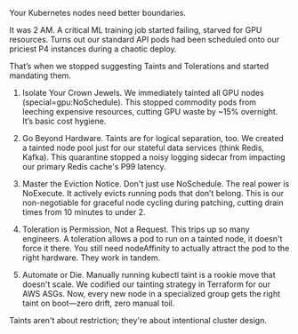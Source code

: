 Your Kubernetes nodes need better boundaries.

It was 2 AM. A critical ML training job started failing, starved for GPU resources. Turns out our standard API pods had been scheduled onto our priciest P4 instances during a chaotic deploy.

That’s when we stopped suggesting Taints and Tolerations and started mandating them.

1. Isolate Your Crown Jewels. We immediately tainted all GPU nodes (special=gpu:NoSchedule). This stopped commodity pods from leeching expensive resources, cutting GPU waste by ~15% overnight. It’s basic cost hygiene.

2. Go Beyond Hardware. Taints are for logical separation, too. We created a tainted node pool just for our stateful data services (think Redis, Kafka). This quarantine stopped a noisy logging sidecar from impacting our primary Redis cache's P99 latency.

3. Master the Eviction Notice. Don't just use NoSchedule. The real power is NoExecute. It actively evicts running pods that don’t belong. This is our non-negotiable for graceful node cycling during patching, cutting drain times from 10 minutes to under 2.

4. Toleration is Permission, Not a Request. This trips up so many engineers. A toleration allows a pod to run on a tainted node, it doesn't force it there. You still need nodeAffinity to actually attract the pod to the right hardware. They work in tandem.

5. Automate or Die. Manually running kubectl taint is a rookie move that doesn't scale. We codified our tainting strategy in Terraform for our AWS ASGs. Now, every new node in a specialized group gets the right taint on boot—zero drift, zero manual toil.

Taints aren't about restriction; they're about intentional cluster design.
